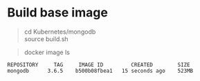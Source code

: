 # Build base image

> cd Kubernetes/mongodb  
> source build.sh

> docker image ls  
```shell
REPOSITORY     TAG     IMAGE ID         CREATED        SIZE  
mongodb      3.6.5    b500b08fbea1   15 seconds ago    523MB
```

